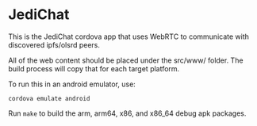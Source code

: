 # JediChat

This is the JediChat cordova app that uses WebRTC to communicate with discovered ipfs/olsrd peers.

All of the web content should be placed under the src/www/ folder. The build process will copy that for each target platform.

To run this in an android emulator, use:

	cordova emulate android

Run `make` to build the arm, arm64, x86, and x86_64 debug apk packages.


